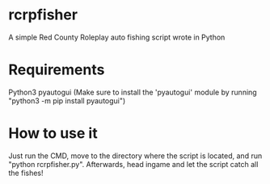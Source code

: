 # rcrpfisher
A simple Red County Roleplay auto fishing script wrote in Python

# Requirements
Python3
pyautogui (Make sure to install the 'pyautogui' module by running "python3 -m pip install pyautogui")

# How to use it
Just run the CMD, move to the directory where the script is located, and run "python rcrpfisher.py". Afterwards, head ingame and let the script catch all the fishes!

